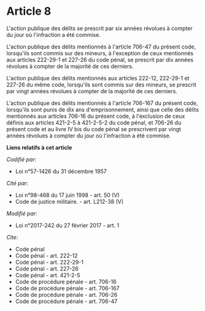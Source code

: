 # Article 8

L'action publique des délits se prescrit par six années révolues à compter du jour où l'infraction a été commise. 

L'action publique des délits mentionnés à l'article 706-47 du présent code, lorsqu'ils sont commis sur des mineurs, à
l'exception de ceux mentionnés aux articles 222-29-1 et 227-26 du code pénal, se prescrit par dix années révolues à compter
de la majorité de ces derniers. 

L'action publique des délits mentionnés aux articles 222-12, 222-29-1 et 227-26 du même code, lorsqu'ils sont commis sur des
mineurs, se prescrit par vingt années révolues à compter de la majorité de ces derniers. 

L'action publique des délits mentionnés à l'article 706-167 du présent code, lorsqu'ils sont punis de dix ans
d'emprisonnement, ainsi que celle des délits mentionnés aux articles 706-16 du présent code, à l'exclusion de ceux définis
aux articles 421-2-5 à 421-2-5-2 du code pénal, et 706-26 du présent code et au livre IV bis du code pénal se prescrivent par
vingt années révolues à compter du jour où l'infraction a été commise.

**Liens relatifs à cet article**

_Codifié par_:

  - Loi n°57-1426 du 31 décembre 1957

_Cité par_:

  - Loi n°98-468 du 17 juin 1998 - art. 50 (V)
  - Code de justice militaire. - art. L212-38 (V)

_Modifié par_:

  - Loi n°2017-242 du 27 février 2017 - art. 1

_Cite_:

  - Code pénal
  - Code pénal - art. 222-12
  - Code pénal - art. 222-29-1
  - Code pénal - art. 227-26
  - Code pénal - art. 421-2-5
  - Code de procédure pénale - art. 706-16
  - Code de procédure pénale - art. 706-167
  - Code de procédure pénale - art. 706-26
  - Code de procédure pénale - art. 706-47
